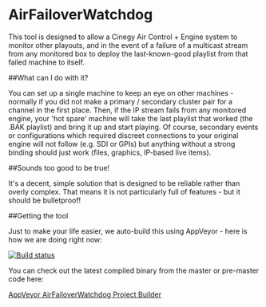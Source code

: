 ﻿# AirFailoverWatchdog

This tool is designed to allow a Cinegy Air Control + Engine system to monitor other playouts, and in the event of a failure of a multicast stream from any monitored box to deploy the last-known-good playlist from that failed machine to itself. 

##What can I do with it?

You can set up a single machine to keep an eye on other machines - normally if you did not make a primary / secondary cluster pair for a channel in the first place. Then, if the IP stream fails from any monitored engine, your 'hot spare' machine will take the last playlist that worked (the .BAK playlist) and bring it up and start playing. Of course, secondary events or configurations which required discreet connections to your original engine will not follow (e.g. SDI or GPIs) but anything without a strong binding should just work (files, graphics, IP-based live items).

##Sounds too good to be true!

It's a decent, simple solution that is designed to be reliable rather than overly complex. That means it is not particularly full of features - but it should be bulletproof!


##Getting the tool

Just to make your life easier, we auto-build this using AppVeyor - here is how we are doing right now: 

[![Build status](https://ci.appveyor.com/api/projects/status/3v7errp523yun172?svg=true)](https://ci.appveyor.com/project/cinegy/airfailoverwatchdog)

You can check out the latest compiled binary from the master or pre-master code here:

[AppVeyor AirFailoverWatchdog Project Builder](https://ci.appveyor.com/project/cinegy/airfailoverwatchdog/build/artifacts)